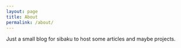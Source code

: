 ```yaml
---
layout: page
title: About
permalink: /about/
---
```


Just a small blog for sibaku to host some articles and maybe projects.
